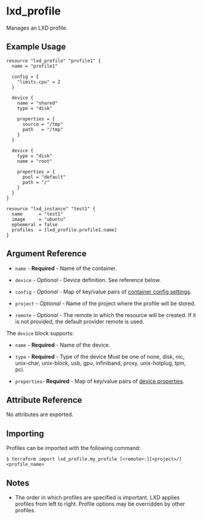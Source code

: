 # lxd_profile

Manages an LXD profile.

## Example Usage

```hcl
resource "lxd_profile" "profile1" {
  name = "profile1"

  config = {
    "limits.cpu" = 2
  }

  device {
    name = "shared"
    type = "disk"

    properties = {
      source = "/tmp"
      path   = "/tmp"
    }
  }

  device {
    type = "disk"
    name = "root"

    properties = {
      pool = "default"
      path = "/"
    }
  }
}

resource "lxd_instance" "test1" {
  name      = "test1"
  image     = "ubuntu"
  ephemeral = false
  profiles  = [lxd_profile.profile1.name]
}
```

## Argument Reference

* `name` - **Required** - Name of the container.

* `device` - *Optional* - Device definition. See reference below.

* `config` - *Optional* - Map of key/value pairs of
	[container config settings](https://documentation.ubuntu.com/lxd/en/latest/reference/instance_options/).

* `project` - *Optional* - Name of the project where the profile will be stored.

* `remote` - *Optional* - The remote in which the resource will be created. If
	it is not provided, the default provider remote is used.

The `device` block supports:

* `name` - **Required** - Name of the device.

* `type` - **Required** - Type of the device Must be one of none, disk, nic,
	unix-char, unix-block, usb, gpu, infiniband, proxy, unix-hotplug, tpm, pci.

* `properties`- **Required** - Map of key/value pairs of
	[device properties](https://documentation.ubuntu.com/lxd/en/latest/reference/devices/).

## Attribute Reference

No attributes are exported.

## Importing

Profiles can be imported with the following command:

```shell
$ terraform import lxd_profile.my_profile [<remote>:][<project>/]<profile_name>
```

## Notes

* The order in which profiles are specified is important. LXD applies profiles
	from left to right. Profile options may be overridden by other profiles.
